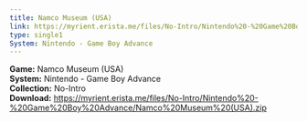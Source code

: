```yaml
---
title: Namco Museum (USA)
link: https://myrient.erista.me/files/No-Intro/Nintendo%20-%20Game%20Boy%20Advance/Namco%20Museum%20(USA).zip
type: single1
System: Nintendo - Game Boy Advance
---
```

<b>Game:</b> Namco Museum (USA)<br>
<b>System:</b> Nintendo - Game Boy Advance<br>
<b>Collection:</b> No-Intro<br>
<b>Download:</b> https://myrient.erista.me/files/No-Intro/Nintendo%20-%20Game%20Boy%20Advance/Namco%20Museum%20(USA).zip